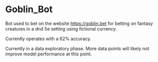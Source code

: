 # Goblin_Bot

Bot used to bet on the website https://goblin.bet for betting on fantasy creatures in a dnd 5e setting using fictional currency.

Currently operates with a 62% accuracy.

Currently in a data exploratory phase. More data points will likely not improve model performance at this point.

